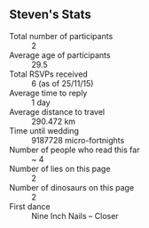 ## Steven's Stats
<a name="stats"/>

<dl>
<dt>Total number of participants</dt><dd>2</dd>
<dt>Average age of participants</dt><dd>29.5</dd>
<dt>Total RSVPs received</dt><dd>6 (as of 25/11/15)</dd>
<dt>Average time to reply</dt><dd>1 day</dd>
<dt>Average distance to travel</dt><dd>290.472 km</dd>
<dt>Time until wedding</dt><dd><span id="countdown">9187728</span> micro-fortnights</dd>
<dt>Number of people who read this far</dt><dd>~ 4</dd>
<dt>Number of lies on this page</dt><dd>2</dd>
<dt>Number of dinosaurs on this page</dt><dd>2</dd>
<dt>First dance</dt><dd><span id="first-dance">Nine Inch Nails – Closer</span></dd>
</dl>

